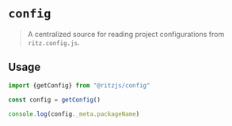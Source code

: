 # `config`

> A centralized source for reading project configurations from `ritz.config.js`.

## Usage

```js
import {getConfig} from "@ritzjs/config"

const config = getConfig()

console.log(config._meta.packageName)
```
